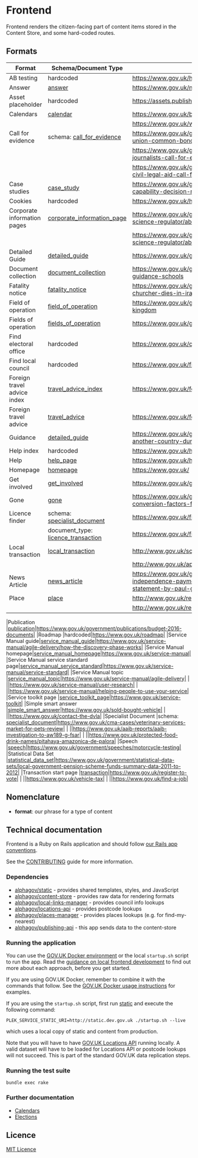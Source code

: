 # Frontend

Frontend renders the citizen-facing part of content items stored in the Content Store, and
some hard-coded routes.

## Formats

| Format | Schema/Document Type | Live example(s) |
|---|---|---|
|AB testing             |hardcoded|https://www.gov.uk/help/ab-testing|
|Answer                 |[answer](https://docs.publishing.service.gov.uk/content-schemas/answer.html)|https://www.gov.uk/national-minimum-wage-rates|
|Asset placeholder      |hardcoded|https://assets.publishing.service.gov.uk/government/placeholder|
|Calendars              |[calendar](https://docs.publishing.service.gov.uk/content-schemas/calendar.html)|https://www.gov.uk/bank-holidays|
|                       ||https://www.gov.uk/when-do-the-clocks-change|
|Call for evidence   |schema: [call_for_evidence](https://docs.publishing.service.gov.uk/content-schemas/call_for_evidence.html)|https://www.gov.uk/government/calls-for-evidence/credit-union-common-bond-reform|
|                       ||https://www.gov.uk/government/calls-for-evidence/safety-of-journalists-call-for-evidence|
|                       ||https://www.gov.uk/government/calls-for-evidence/review-of-civil-legal-aid-call-for-evidence|
|Case studies           |[case_study](https://docs.publishing.service.gov.uk/content-schemas/case_study.html)|https://www.gov.uk/government/case-studies/aiding-capability-decision-making-for-the-royal-navy|
|Cookies                |hardcoded|https://www.gov.uk/help/cookies|
|Corporate information pages  |[corporate_information_page](https://docs.publishing.service.gov.uk/content-schemas/corporate_information_page.html)|https://www.gov.uk/government/organisations/forensic-science-regulator/about|
|                             |                                   |https://www.gov.uk/government/organisations/forensic-science-regulator/about/accessible-documents-policy|
|Detailed Guide        |[detailed_guide](https://docs.publishing.service.gov.uk/content-schemas/detailed_guide.html)|https://www.gov.uk/guidance/guidance-on-devolution|
|Document collection    |[document_collection](https://docs.publishing.service.gov.uk/content-schemas/document_collection.html)|https://www.gov.uk/government/collections/statutory-guidance-schools|
|Fatality notice        |[fatality_notice](https://docs.publishing.service.gov.uk/content-schemas/fatality_notice.html)|https://www.gov.uk/government/fatalities/corporal-lee-churcher-dies-in-iraq|
|Field of operation     |[field_of_operation](https://docs.publishing.service.gov.uk/document-types/field_of_operation.html)|https://www.gov.uk/government/fields-of-operation/united-kingdom|
|Fields of operation    |[fields_of_operation](https://docs.publishing.service.gov.uk/content-schemas/fields_of_operation.html)|https://www.gov.uk/government/fields-of-operation|
|Find electoral office  |hardcoded|https://www.gov.uk/contact-electoral-registration-office|
|Find local council     |hardcoded|https://www.gov.uk/find-local-council|
|Foreign travel advice index |[travel_advice_index](https://docs.publishing.service.gov.uk/content-schemas/travel_advice_index.html)|https://www.gov.uk/foreign-travel-advice|
|Foreign travel advice  |[travel_advice](https://docs.publishing.service.gov.uk/content-schemas/travel_advice.html)|https://www.gov.uk/foreign-travel-advice/azerbaijan|
|Guidance               |[detailed_guide](https://docs.publishing.service.gov.uk/content-schemas/detailed_guide.html)|https://www.gov.uk/guidance/travel-to-england-from-another-country-during-coronavirus-covid-19|
|Help index             |hardcoded|https://www.gov.uk/help|
|Help                   |[help_page](https://docs.publishing.service.gov.uk/content-schemas/help_page.html)|https://www.gov.uk/help/browsers|
|Homepage               |[homepage](https://docs.publishing.service.gov.uk/content-schemas/homepage.html)|https://www.gov.uk/|
|Get involved           |[get_involved](https://docs.publishing.service.gov.uk/content-schemas/get_involved.html)|https://www.gov.uk/government/get-involved|
|Gone                   |[gone](https://docs.publishing.service.gov.uk/content-schemas/gone.html)|https://www.gov.uk/government/collections/greenhouse-gas-conversion-factors-for-company-reporting|
|Licence finder         |schema: [specialist_document](https://docs.publishing.service.gov.uk/content-schemas/specialist_document.html)|https://www.gov.uk/find-licences/premises-licence|
|                       |document_type: [licence_transaction](https://docs.publishing.service.gov.uk/document-types/licence_transaction.html)|https://www.gov.uk/find-licences/zoo-licence|
|Local transaction      |[local_transaction](https://docs.publishing.service.gov.uk/content-schemas/specialist_document.html)|http://www.gov.uk/school-term-holiday-dates|
|                       ||http://www.gov.uk/apply-council-tax-reduction|
|News Article           |[news_article](https://docs.publishing.service.gov.uk/content-schemas/news_article.html)|https://www.gov.uk/government/news/the-personal-independence-payment-amendment-regulations-2017-statement-by-paul-gray|
|Place                  |[place](https://docs.publishing.service.gov.uk/content-schemas/place.html)|http://www.gov.uk/register-offices|
|                       ||http://www.gov.uk/register-offices|


|Publication            |[publication](https://docs.publishing.service.gov.uk/content-schemas/publication.html)|https://www.gov.uk/government/publications/budget-2016-documents|
|Roadmap                |hardcoded|https://www.gov.uk/roadmap|
|Service Manual guide|[service_manual_guide](https://docs.publishing.service.gov.uk/content-schemas/service_manual_guide.html)|https://www.gov.uk/service-manual/agile-delivery/how-the-discovery-phase-works|
|Service Manual homepage|[service_manual_homepage](https://docs.publishing.service.gov.uk/content-schemas/service_manual_homepage.html)|https://www.gov.uk/service-manual|
|Service Manual service standard page|[service_manual_service_standard](https://docs.publishing.service.gov.uk/content-schemas/service_manual_service_standard.html)|https://www.gov.uk/service-manual/service-standard|
|Service Manual topic   |[service_manual_topic](https://docs.publishing.service.gov.uk/content-schemas/service_manual_topic.html)|https://www.gov.uk/service-manual/agile-delivery|
|                       ||https://www.gov.uk/service-manual/user-research|
|                       ||https://www.gov.uk/service-manual/helping-people-to-use-your-service|
|Service toolkit page   |[service_toolkit_page](https://docs.publishing.service.gov.uk/content-schemas/service_manual_service_toolkit.html)|https://www.gov.uk/service-toolkit|
|Simple smart answer    |[simple_smart_answer](https://docs.publishing.service.gov.uk/content-schemas/simple_smart_answer.html)|https://www.gov.uk/sold-bought-vehicle|
|                       ||https://www.gov.uk/contact-the-dvla|
|Specialist Document    |schema: [specialist_document](https://docs.publishing.service.gov.uk/content-schemas/specialist_document.html)|https://www.gov.uk/cma-cases/veterinary-services-market-for-pets-review|
|                       ||https://www.gov.uk/aaib-reports/aaib-investigation-to-aw189-g-fsar|
|                       ||https://www.gov.uk/protected-food-drink-names/pitahaya-amazonica-de-palora|
|Speech                 |[speech](https://docs.publishing.service.gov.uk/content-schemas/speech.html)|https://www.gov.uk/government/speeches/motorcycle-testing|
|Statistical Data Set   |[statistical_data_set](https://docs.publishing.service.gov.uk/content-schemas/statistical_data_set.html)|https://www.gov.uk/government/statistical-data-sets/local-government-pension-scheme-funds-summary-data-2011-to-2012|
|Transaction start page |[transaction](https://docs.publishing.service.gov.uk/content-schemas/transaction.html)|https://www.gov.uk/register-to-vote|
|                       ||https://www.gov.uk/vehicle-tax|
|                       ||https://www.gov.uk/find-a-job|

## Nomenclature

- **format**: our phrase for a type of content

## Technical documentation

Frontend is a Ruby on Rails application and should follow [our Rails app conventions](https://docs.publishing.service.gov.uk/manual/conventions-for-rails-applications.html).

See the [CONTRIBUTING](CONTRIBUTING.md) guide for more information.

### Dependencies

- [alphagov/static](https://github.com/alphagov/static) - provides shared templates, styles, and JavaScript
- [alphagov/content-store](https://github.com/alphagov/content-store) - provides raw data for rendering formats
- [alphagov/local-links-manager](https://github.com/alphagov/local-links-manager) - provides council info lookups
- [alphagov/locations-api](https://github.com/alphagov/locations-api) - provides postcode lookups
- [alphagov/places-manager](https://github.com/alphagov/places-manager) - provides places lookups (e.g. for find-my-nearest)
- [alphagov/publishing-api](https://github.com/alphagov/publishing-api) - this app sends data to the content-store

### Running the application

You can use the [GOV.UK Docker environment](https://github.com/alphagov/govuk-docker) or the local `startup.sh` script to run the app. Read the [guidance on local frontend development](https://docs.publishing.service.gov.uk/manual/local-frontend-development.html) to find out more about each approach, before you get started.

If you are using GOV.UK Docker, remember to combine it with the commands that follow. See the [GOV.UK Docker usage instructions](https://github.com/alphagov/govuk-docker#usage) for examples.

If you are using the `startup.sh` script, first run [static](https://github.com/alphagov/static) and execute the following command:

```
PLEK_SERVICE_STATIC_URI=http://static.dev.gov.uk ./startup.sh --live
```

which uses a local copy of static and content from production.

Note that you will have to have [GOV.UK Locations API](https://github.com/alphagov/locations-api) running locally. A valid dataset will have to be loaded for Locations API or postcode lookups will not succeed. This is part of the standard GOV.UK data replication steps.

### Running the test suite

```
bundle exec rake
```
### Further documentation

- [Calendars](docs/calendars.md)
- [Elections](docs/elections-api.md)

## Licence

[MIT Licence](LICENCE.txt)
